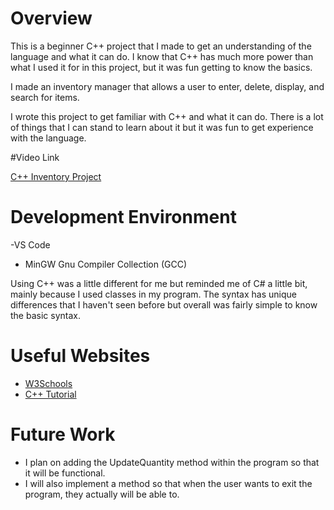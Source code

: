 # Overview

This is a beginner C++ project that I made to get an understanding of the language and what it can do. I know that C++ has much more power than what I used it for in this project, but it was fun getting to know the basics.

I made an inventory manager that allows a user to enter, delete, display, and search for items. 

I wrote this project to get familiar with C++ and what it can do. There is a lot of things that I can stand to learn about it but it was fun to get experience with the language.

#Video Link

[C++ Inventory Project](https://www.youtube.com/watch?v=kbqJkXZefAM)

# Development Environment

-VS Code
- MinGW Gnu Compiler Collection (GCC)

Using C++ was a little different for me but reminded me of C# a little bit, mainly because I used classes in my program. The syntax has unique differences that I haven't seen before but overall was fairly simple to know the basic syntax.

# Useful Websites


- [W3Schools](https://www.w3schools.com/cpp/default.asp)
- [C++ Tutorial](https://www.youtube.com/watch?v=ZzaPdXTrSb8&t=3025s)

# Future Work
- I plan on adding the UpdateQuantity method within the program so that it will be functional.
- I will also implement a method so that when the user wants to exit the program, they actually will be able to.
